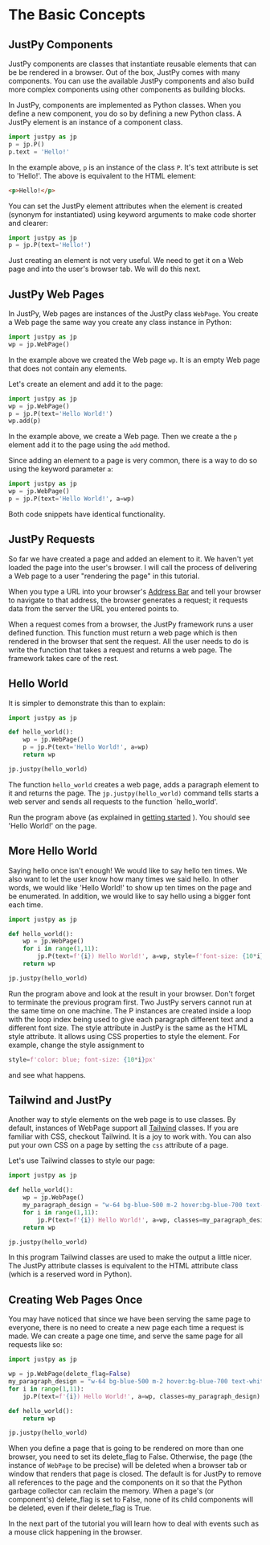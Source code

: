 # The Basic Concepts

## JustPy Components
JustPy components are classes that instantiate reusable elements that can be be rendered in a browser.
Out of the box, JustPy comes with many components. You can use the available JustPy components
and also build more complex components using other components as building blocks.

In JustPy, components are implemented as Python classes. When you define a new component, you do so by defining a new Python class. 
A JustPy element is an instance of a component class.

```python
import justpy as jp
p = jp.P()
p.text = 'Hello!'
``` 

In the example above, `p` is an instance of the class `P`. It's text attribute is set to 'Hello!'.
The above is equivalent to the HTML element:
```html
<p>Hello!</p>
```

You can set the JustPy element attributes when the element is created (synonym for instantiated) using keyword arguments to make code shorter and clearer:
```python
import justpy as jp
p = jp.P(text='Hello!')
``` 

Just creating an element is not very useful. We need to get it on a Web page and into the user's browser tab. We will do this next.

## JustPy Web Pages

In JustPy, Web pages are instances of the JustPy class `WebPage`. You create a Web page the same way you create any class instance in Python:
```python
import justpy as jp
wp = jp.WebPage()
```  

In the example above we created the Web page `wp`. It is an empty Web page that does not contain any elements.

Let's create an element and add it to the page:
```python
import justpy as jp
wp = jp.WebPage()
p = jp.P(text='Hello World!')
wp.add(p)
```

In the example above, we create a Web page. Then we create a the `p` element add it to the page using the `add` method.

Since adding an element to a page is very common, there is a way to do so using the keyword parameter `a`: 
```python
import justpy as jp
wp = jp.WebPage()
p = jp.P(text='Hello World!', a=wp)
```

Both code snippets have identical functionality.

## JustPy Requests

So far we have created a page and added an element to it. We haven't yet loaded the page into the user's browser.
I will call the process of delivering a Web page to a user "rendering the page" in this tutorial.

When you type a URL into your browser's [Address Bar](https://en.wikipedia.org/wiki/Address_bar) and tell your browser to navigate to that address,
the browser generates a request; it requests data from the server the URL you entered points to. 

When a request comes from a browser, the JustPy framework runs a user defined function. 
This function must return a web page which is then rendered in the browser that sent the request. All the user needs to do is write the function that takes a request and returns a web page.
The framework takes care of the rest.

## Hello World

It is simpler to demonstrate this than to explain:
```python
import justpy as jp

def hello_world():
    wp = jp.WebPage()
    p = jp.P(text='Hello World!', a=wp)
    return wp

jp.justpy(hello_world)
```

The function `hello_world` creates a web page, adds a paragraph element to it and returns the page.
The `jp.justpy(hello_world)` command tells starts a web server and sends all requests to the function `hello_world'.

Run the program above (as explained in [getting started](tutorial/getting_started.md#Run "Getting Started") ).
You should see 'Hello World!' on the page.

## More Hello World

Saying hello once isn't enough! We would like to say hello ten times. We also want to let the user know how many times we said hello. In other words, we would like 'Hello World!' to show up ten times on the page and be enumerated. In addition, we would like to say hello using a bigger font each time. 

```python
import justpy as jp

def hello_world():
    wp = jp.WebPage()
    for i in range(1,11):
        jp.P(text=f'{i}) Hello World!', a=wp, style=f'font-size: {10*i}px')
    return wp

jp.justpy(hello_world)
```
 
Run the program above  and look at the result in your browser. Don't forget to terminate the previous program first. 
Two JustPy servers cannot run at the same time on one machine.
The P instances are created inside a loop with the loop index being used to give each paragraph different text and a different font size. 
The style attribute in JustPy is the same as the HTML style attribute. 
It allows using CSS properties to style the element. For example, change the style assignment to 
```python
style=f'color: blue; font-size: {10*i}px' 
```
and see what happens.

## Tailwind and JustPy

Another way to style elements on the web page is to use classes.
By default, instances of WebPage support all [Tailwind](https://tailwindcss.com/) classes. If you are familiar with CSS, checkout Tailwind. It is a joy to work with.
You can also put your own CSS on a page by setting the `css` attribute of a page.

Let's use Tailwind classes to style our page:

```python
import justpy as jp

def hello_world():
    wp = jp.WebPage()
    my_paragraph_design = "w-64 bg-blue-500 m-2 hover:bg-blue-700 text-white font-bold py-2 px-4 rounded"
    for i in range(1,11):
        jp.P(text=f'{i}) Hello World!', a=wp, classes=my_paragraph_design)
    return wp

jp.justpy(hello_world)
```

In this program Tailwind classes are used to make the output a little nicer. The JustPy attribute classes is equivalent to the HTML attribute class (which is a reserved word in Python).
 
## Creating Web Pages Once

You may have noticed that since we have been serving the same page to everyone, there is no need to create a new page each time a request is made.
We can create a page one time, and serve the same page for all requests like so:
```python
import justpy as jp

wp = jp.WebPage(delete_flag=False)
my_paragraph_design = "w-64 bg-blue-500 m-2 hover:bg-blue-700 text-white font-bold py-2 px-4 rounded"
for i in range(1,11):
    jp.P(text=f'{i}) Hello World!', a=wp, classes=my_paragraph_design)

def hello_world():
    return wp

jp.justpy(hello_world)
```

When you define a page that is going to be rendered on more than one browser, you need to set its delete_flag to False.
Otherwise, the page (the instance of `WebPage` to be precise) will be deleted when a browser tab or window that renders that page is closed.
The default is for JustPy to remove all references to the page and the components on it so that the Python garbage collector can reclaim the memory. 
When a page's (or component's) delete_flag is set to False, none of its child components will be deleted, even if their delete_flag is True. 

In the next part of the tutorial you will learn how to deal with events such as a mouse click happening in the browser.
 
